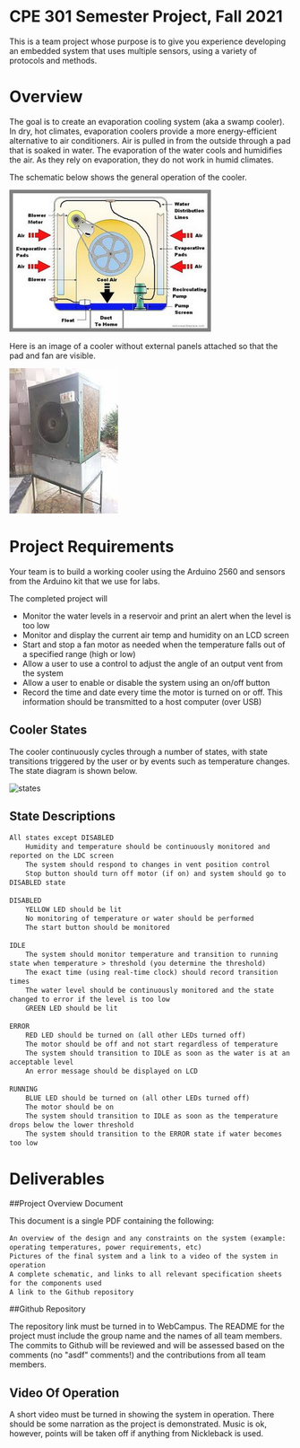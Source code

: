 # CPE 301 Semester Project, Fall 2021

This is a team project whose purpose is to give you experience developing an embedded system that uses multiple sensors, using a variety of protocols and methods.

# Overview

The goal is to create an evaporation cooling system (aka a swamp cooler). In dry, hot climates, evaporation coolers provide a more energy-efficient alternative to air conditioners. Air is pulled in from the outside through a pad that is soaked in water. The evaporation of the water cools and humidifies the air. As they rely on evaporation, they do not work in humid climates.

The schematic below shows the general operation of the cooler.

![swamp_schem](./swamp_schem.jpg)

Here is an image of a cooler without external panels attached so that the pad and fan are visible.

![swamp_cooler](./swamp_cooler.jpeg)

# Project Requirements

Your team is to build a working cooler using the Arduino 2560 and sensors from the Arduino kit that we use for labs.

The completed project will

* Monitor the water levels in a reservoir and print an alert when the level is too low
* Monitor and display the current air temp and humidity on an LCD screen
* Start and stop a fan motor as needed when the temperature falls out of a specified range (high or low)
* Allow a user to use a control to adjust the angle of an output vent from the system
* Allow a user to enable or disable the system using an on/off button
* Record the time and date every time the motor is turned on or off. This information should be transmitted to a host computer (over USB)

## Cooler States

The cooler continuously cycles through a number of states, with state transitions triggered by the user or by events such as temperature changes. The state diagram is shown below.

![states](./states.jpg)

## State Descriptions

    All states except DISABLED
        Humidity and temperature should be continuously monitored and reported on the LDC screen
        The system should respond to changes in vent position control
        Stop button should turn off motor (if on) and system should go to DISABLED state

    DISABLED
        YELLOW LED should be lit
        No monitoring of temperature or water should be performed
        The start button should be monitored

    IDLE
        The system should monitor temperature and transition to running state when temperature > threshold (you determine the threshold)
        The exact time (using real-time clock) should record transition times
        The water level should be continuously monitored and the state changed to error if the level is too low
        GREEN LED should be lit

    ERROR
        RED LED should be turned on (all other LEDs turned off)
        The motor should be off and not start regardless of temperature
        The system should transition to IDLE as soon as the water is at an acceptable level
        An error message should be displayed on LCD

    RUNNING
        BLUE LED should be turned on (all other LEDs turned off)
        The motor should be on
        The system should transition to IDLE as soon as the temperature drops below the lower threshold
        The system should transition to the ERROR state if water becomes too low

# Deliverables
##Project Overview Document

This document is a single PDF containing the following:

    An overview of the design and any constraints on the system (example: operating temperatures, power requirements, etc)
    Pictures of the final system and a link to a video of the system in operation
    A complete schematic, and links to all relevant specification sheets for the components used
    A link to the Github repository

##Github Repository

The repository link must be turned in to WebCampus. The README for the project must include the group name and the names of all team members. The commits to Github will be reviewed and will be assessed based on the comments (no "asdf" comments!) and the contributions from all team members.

## Video Of Operation

A short video must be turned in showing the system in operation. There should be some narration as the project is demonstrated. Music is ok, however, points will be taken off if anything from Nickleback is used.
